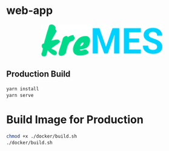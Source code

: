 # web-app

<p align="center">
  <a href="" target="blank"><img src="./public/logo.svg" width="320" alt="kreMES Logo" /></a>
</p>

## Production Build
```bash
yarn install
yarn serve
```

# Build Image for Production
```bash
chmod +x ./docker/build.sh
./docker/build.sh
```